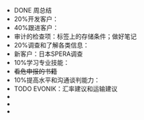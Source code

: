 - DONE 周总结
- 20%开发客户：
- 40%跟进客户：
- 审计的检查项：标签上的存储条件；做好笔记
- 20%调查和了解各类信息：
- 新客户：日本SPERA调查
- 10%学习专业技能：
- ~~看危申报的书籍~~
- 10%提高水平和沟通谈判能力：
- TODO EVONIK：汇率建议和运输建议
-
-
-